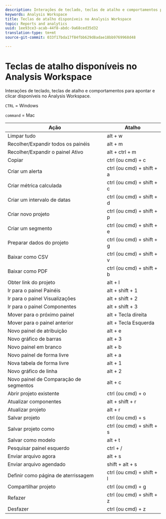 ```yaml
---
description: Interações de teclado, teclas de atalho e comportamentos para apontar e clicar disponíveis no Analysis Workspace.
keywords: Analysis Workspace
title: Teclas de atalho disponíveis no Analysis Workspace
topic: Reports and analytics
uuid: 1ee93ce3-acab-44f8-abdc-9a68ced35d32
translation-type: tm+mt
source-git-commit: 033f17bda17f84fbb629d8adae18bb9769968d48

---
```



# Teclas de atalho disponíveis no Analysis Workspace

Interações de teclado, teclas de atalho e comportamentos para apontar e clicar disponíveis no Analysis Workspace.

`CTRL` = Windows

`command` = Mac

| Ação | Atalho |
|---|---|
| Limpar tudo | alt + w |
| Recolher/Expandir todos os painéis | alt + m |
| Recolher/Expandir o painel Ativo | alt + ctrl + m |
| Copiar | ctrl (ou cmd) + c |
| Criar um alerta | ctrl (ou cmd) + shift + a |
| Criar métrica calculada | ctrl (ou cmd) + shift + c |
| Criar um intervalo de datas | ctrl (ou cmd) + shift + d |
| Criar novo projeto | ctrl (ou cmd) + shift + p |
| Criar um segmento | ctrl (ou cmd) + shift + e |
| Preparar dados do projeto | ctrl (ou cmd) + shift + g |
| Baixar como CSV | ctrl (ou cmd) + shift + v |
| Baixar como PDF | ctrl (ou cmd) + shift + b |
| Obter link do projeto | alt + l |
| Ir para o painel Painéis | alt + shift + 1 |
| Ir para o painel Visualizações | alt + shift + 2 |
| Ir para o painel Componentes | alt + shift + 3 |
| Mover para o próximo painel | alt + Tecla direita |
| Mover para o painel anterior | alt + Tecla Esquerda |
| Novo painel de atribuição | alt + e |
| Novo gráfico de barras | alt + 3 |
| Novo painel em branco | alt + b |
| Novo painel de forma livre | alt + a |
| Nova tabela de forma livre | alt + 1 |
| Novo gráfico de linha | alt + 2 |
| Novo painel de Comparação de segmentos | alt + c |
| Abrir projeto existente | ctrl (ou cmd) + o |
| Atualizar componentes | alt + shift + r |
| Atualizar projeto | alt + r |
| Salvar projeto | ctrl (ou cmd) + s |
| Salvar projeto como | ctrl (ou cmd) + shift + s |
| Salvar como modelo | alt + t |
| Pesquisar painel esquerdo | ctrl + / |
| Enviar arquivo agora | alt + s |
| Enviar arquivo agendado | shift + alt + s |
| Definir como página de aterrissagem | ctrl (ou cmd) + shift + l |
| Compartilhar projeto | ctrl (ou cmd) + g |
| Refazer | ctrl (ou cmd) + shift + z |
| Desfazer | ctrl (ou cmd) + z |

